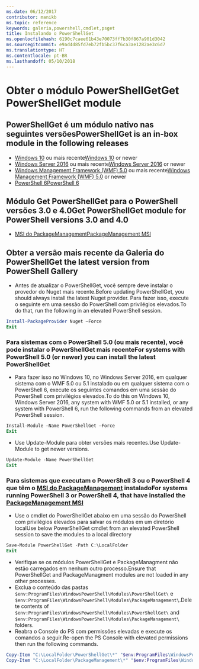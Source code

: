 ```yaml
---
ms.date: 06/12/2017
contributor: manikb
ms.topic: reference
keywords: galeria,powershell,cmdlet,psget
title: Instalando o PowerShellGet
ms.openlocfilehash: 6190c7caee61b43e70073ff7b30f867a901d3042
ms.sourcegitcommit: e9ad4d85fd7eb72fb5bc37f6ca3ae1282ae3c6d7
ms.translationtype: HT
ms.contentlocale: pt-BR
ms.lasthandoff: 05/10/2018
---
```

# <a name="get-powershellget-module"></a><span data-ttu-id="41275-103">Obter o módulo PowerShellGet</span><span class="sxs-lookup"><span data-stu-id="41275-103">Get PowerShellGet module</span></span>

## <a name="powershellget-is-an-in-box-module-in-the-following-releases"></a><span data-ttu-id="41275-104">PowerShellGet é um módulo nativo nas seguintes versões</span><span class="sxs-lookup"><span data-stu-id="41275-104">PowerShellGet is an in-box module in the following releases</span></span>

- <span data-ttu-id="41275-105">[Windows 10](https://www.microsoft.com/windows/get-windows-10) ou mais recente</span><span class="sxs-lookup"><span data-stu-id="41275-105">[Windows 10](https://www.microsoft.com/windows/get-windows-10) or newer</span></span>
- <span data-ttu-id="41275-106">[Windows Server 2016](https://technet.microsoft.com/windows-server-docs/get-started/windows-server-2016) ou mais recente</span><span class="sxs-lookup"><span data-stu-id="41275-106">[Windows Server 2016](https://technet.microsoft.com/windows-server-docs/get-started/windows-server-2016) or newer</span></span>
- <span data-ttu-id="41275-107">[Windows Management Framework (WMF) 5.0](https://www.microsoft.com/download/details.aspx?id=50395) ou mais recente</span><span class="sxs-lookup"><span data-stu-id="41275-107">[Windows Management Framework (WMF) 5.0](https://www.microsoft.com/download/details.aspx?id=50395) or newer</span></span>
- [<span data-ttu-id="41275-108">PowerShell 6</span><span class="sxs-lookup"><span data-stu-id="41275-108">PowerShell 6</span></span>](https://github.com/PowerShell/PowerShell/releases)

## <a name="get-powershellget-module-for-powershell-versions-30-and-40"></a><span data-ttu-id="41275-109">Módulo Get PowerShellGet para o PowerShell versões 3.0 e 4.0</span><span class="sxs-lookup"><span data-stu-id="41275-109">Get PowerShellGet module for PowerShell versions 3.0 and 4.0</span></span>

- [<span data-ttu-id="41275-110">MSI do PackageManagement</span><span class="sxs-lookup"><span data-stu-id="41275-110">PackageManagement MSI</span></span>](http://go.microsoft.com/fwlink/?LinkID=746217&clcid=0x409)

## <a name="get-the-latest-version-from-powershell-gallery"></a><span data-ttu-id="41275-111">Obter a versão mais recente da Galeria do PowerShell</span><span class="sxs-lookup"><span data-stu-id="41275-111">Get the latest version from PowerShell Gallery</span></span>

- <span data-ttu-id="41275-112">Antes de atualizar o PowerShellGet, você sempre deve instalar o provedor do Nuget mais recente.</span><span class="sxs-lookup"><span data-stu-id="41275-112">Before updating PowerShellGet, you should always install the latest Nuget provider.</span></span> <span data-ttu-id="41275-113">Para fazer isso, execute o seguinte em uma sessão do PowerShell com privilégios elevados.</span><span class="sxs-lookup"><span data-stu-id="41275-113">To do that, run the following in an elevated PowerShell session.</span></span>

```powershell
Install-PackageProvider Nuget –Force
Exit
```

### <a name="for-systems-with-powershell-50-or-newer-you-can-install-the-latest-powershellget"></a><span data-ttu-id="41275-114">Para sistemas com o PowerShell 5.0 (ou mais recente), você pode instalar o PowerShellGet mais recente</span><span class="sxs-lookup"><span data-stu-id="41275-114">For systems with PowerShell 5.0 (or newer) you can install the latest PowerShellGet</span></span>

- <span data-ttu-id="41275-115">Para fazer isso no Windows 10, no Windows Server 2016, em qualquer sistema com o WMF 5.0 ou 5.1 instalado ou em qualquer sistema com o PowerShell 6, execute os seguintes comandos em uma sessão do PowerShell com privilégios elevados.</span><span class="sxs-lookup"><span data-stu-id="41275-115">To do this on Windows 10, Windows Server 2016, any system with WMF 5.0 or 5.1 installed, or any system with PowerShell 6, run the following commands from an elevated PowerShell session.</span></span>

```powershell
Install-Module –Name PowerShellGet –Force
Exit
```

- <span data-ttu-id="41275-116">Use Update-Module para obter versões mais recentes.</span><span class="sxs-lookup"><span data-stu-id="41275-116">Use Update-Module to get newer versions.</span></span>

```powershell
Update-Module -Name PowerShellGet
Exit
```

### <a name="for-systems-running-powershell-3-or-powershell-4-that-have-installed-the-packagemanagement-msihttpgomicrosoftcomfwlinklinkid746217clcid0x409"></a><span data-ttu-id="41275-117">Para sistemas que executam o PowerShell 3 ou o PowerShell 4 que têm o [MSI do PackageManagement](http://go.microsoft.com/fwlink/?LinkID=746217&clcid=0x409) instalado</span><span class="sxs-lookup"><span data-stu-id="41275-117">For systems running PowerShell 3 or PowerShell 4, that have installed the [PackageManagement MSI](http://go.microsoft.com/fwlink/?LinkID=746217&clcid=0x409)</span></span>

- <span data-ttu-id="41275-118">Use o cmdlet do PowerShellGet abaixo em uma sessão do PowerShell com privilégios elevados para salvar os módulos em um diretório local</span><span class="sxs-lookup"><span data-stu-id="41275-118">Use below PowerShellGet cmdlet from an elevated PowerShell session to save the modules to a local directory</span></span>

```powershell
Save-Module PowerShellGet -Path C:\LocalFolder
Exit
```

- <span data-ttu-id="41275-119">Verifique se os módulos PowerShellGet e PackageManagment não estão carregados em nenhum outro processo.</span><span class="sxs-lookup"><span data-stu-id="41275-119">Ensure that PowerShellGet and PackageManagment modules are not loaded in any other processes.</span></span>
- <span data-ttu-id="41275-120">Exclua o conteúdo das pastas `$env:ProgramFiles\WindowsPowerShell\Modules\PowerShellGet\` e `$env:ProgramFiles\WindowsPowerShell\Modules\PackageManagement\`.</span><span class="sxs-lookup"><span data-stu-id="41275-120">Delete contents of `$env:ProgramFiles\WindowsPowerShell\Modules\PowerShellGet\` and  `$env:ProgramFiles\WindowsPowerShell\Modules\PackageManagement\` folders.</span></span>
- <span data-ttu-id="41275-121">Reabra o Console do PS com permissões elevadas e execute os comandos a seguir.</span><span class="sxs-lookup"><span data-stu-id="41275-121">Re-open the PS Console with elevated permissions then run the following commands.</span></span>

```powershell
Copy-Item "C:\LocalFolder\PowerShellGet\*" "$env:ProgramFiles\WindowsPowerShell\Modules\PowerShellGet\" -Recurse -Force
Copy-Item "C:\LocalFolder\PackageManagement\*" "$env:ProgramFiles\WindowsPowerShell\Modules\PackageManagement\" -Recurse -Force
```
